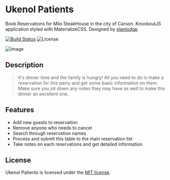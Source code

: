 # Ukenol Patients

Book Reservations for Milo SteakHouse in the city of Carson. KnockoutJS application styled with MaterializeCSS. Designed by [planlodge](http://planlodge.com).

[![Build Status](https://travis-ci.org/stevenbenner/jquery-powertip.svg?branch=master)](https://travis-ci.org/stevenbenner/jquery-powertip)
![License](https://img.shields.io/packagist/l/doctrine/orm.svg)

![Image](https://github.com/planlodge/Patients-Scheduling/blob/master/public/img/screen2.png?raw=true)

## Description

> It's dinner time and the family is hungry! All you need to do is make a reservation for this party and get some basic information on them. Make sure you jot down any notes they may have as well to make this dinner an excellent one.

## Features
- Add new guests to reservation
- Remove anyone who needs to cancel
- Search through reservation names
- Process and submit this table to the main reservation list
- Take notes on each reservations and get detailed information

## License

Ukenol Patients is licensed under the [MIT license](http://opensource.org/licenses/MIT).

